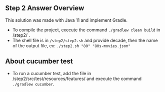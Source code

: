 
## Step 2 Answer Overview

This solution was made with Java 11 and implement Gradle.
- To compile the project, execute the command `./gradlew clean build` in /step2/ .
- The shell file is in `/step2/step2.sh` and provide decade, then the name of the output file, ex:
  `./step2.sh "80" "80s-movies.json" `

## About cucumber test
- To run a cucumber test, add the file in /step2/src/test/resources/features/ and execute the command `./gradlew cucumber`.
